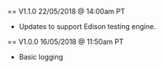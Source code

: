 
== V1.1.0
22/05/2018 @ 14:00am PT
* Updates to support Edison testing engine.

== V1.0.0
16/05/2018 @ 11:50am PT
* Basic logging
